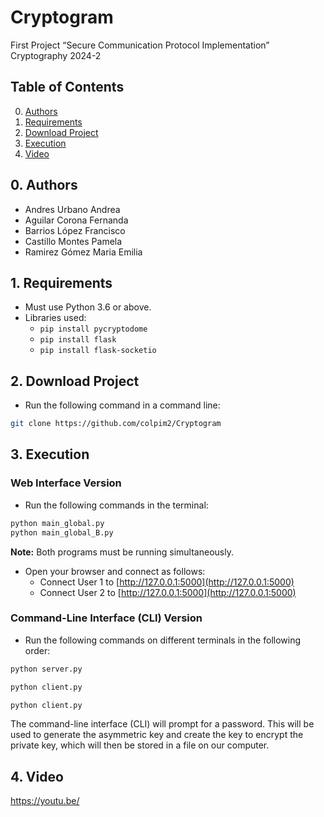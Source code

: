 # Cryptogram
First Project  “Secure Communication Protocol Implementation”  Cryptography 2024-2

## Table of Contents

0. [Authors](#authors)
1. [Requirements](#requirements)
2. [Download Project](#download-project)
3. [Execution](#execution)
4. [Video](#video)

## 0. Authors <a name="authors"></a>

- Andres Urbano Andrea
- Aguilar Corona Fernanda
- Barrios López Francisco
- Castillo Montes Pamela
- Ramirez Gómez Maria Emilia

## 1. Requirements <a name="requirements"></a>

- Must use Python 3.6 or above.
- Libraries used:
  - `pip install pycryptodome`
  - `pip install flask`
  - `pip install flask-socketio`

## 2. Download Project <a name="download-project"></a>

- Run the following command in a command line:

```bash
git clone https://github.com/colpim2/Cryptogram
```

## 3. Execution <a name="execution"></a>
### Web Interface Version 

- Run the following commands in the terminal:

```bash
python main_global.py
python main_global_B.py
```

**Note:** Both programs must be running simultaneously.

- Open your browser and connect as follows:
  - Connect User 1 to [http://127.0.0.1:5000](http://127.0.0.1:5000)
  - Connect User 2 to [http://127.0.0.1:5000](http://127.0.0.1:5000)
 
### Command-Line Interface (CLI) Version 
- Run the following commands on different terminals in the following order:

```bash
python server.py
```

```bash
python client.py
```

```bash
python client.py
```
The command-line interface (CLI) will prompt for a password. This will be used to generate the asymmetric key and create the key to encrypt the private key, which will then be stored in a file on our computer.

## 4. Video <a name="video"></a>

https://youtu.be/
